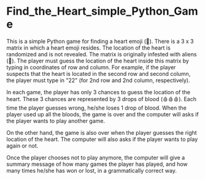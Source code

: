 # Find_the_Heart_simple_Python_Game
This is a simple Python game for finding a heart emoji (💖). There is a 3 x 3 matrix in which a heart emoji resides. The location of the heart is randomized and is not revealed. The matrix is originally infested with aliens (👾). The player must guess the location of the heart inside this matrix by typing in coordinates of row and column. For example, if the player suspects that the heart is located in the second row and second column, the player must type in "22" (for 2nd row and 2nd column, respectively).

In each game, the player has only 3 chances to guess the location of the heart. These 3 chances are represented by 3 drops of blood (🩸🩸🩸). Each time the player guesses wrong, he/she loses 1 drop of blood. When the player used up all the bloods, the game is over and the computer will asks if the player wants to play another game.

On the other hand, the game is also over when the player guesses the right location of the heart. The computer will also asks if the player wants to play again or not.

Once the player chooses not to play anymore, the computer will give a summary message of how many games the player has played, and how many times he/she has won or lost, in a grammatically correct way.
